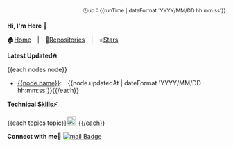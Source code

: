<div align="right" style="font-size: 12px;">🕛up：{{runTime | dateFormat 'YYYY/MM/DD hh:mm:ss'}}</div>

**Hi, I'm Here 👋**

🏠[Home](https://github.com/chengzao)&emsp;|&emsp;🌴[Repositories](https://github.com/chengzao?tab=repositories)&emsp;|&emsp;⭐[Stars](https://github.com/chengzao?tab=stars)

**Latest Updated🔥**

{{each nodes node}}
- [{{node.name}}]({{node.url}}):&emsp;{{node.updatedAt | dateFormat 'YYYY/MM/DD hh:mm:ss'}}{{/each}}

**Technical Skills⚡**

  {{each topics topic}}<code><img height="20" title="{{topic.name}}" alt="{{topic.name}}" src="{{topic.url}}/{{topic.name}}/{{topic.name}}.png">&emsp;</code>{{/each}}

**Connect with me💖** [![mail Badge](https://img.shields.io/badge/-@163.com-c14438?style=flat&logo=Gmail&logoColor=white&link=mailto:czhlink@163.com)](mailto:czhlink@163.com)
